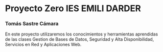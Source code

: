 # Proyecto Zero IES EMILI DARDER
### Tomás Sastre Cámara

En este proyecto utilizaremos los conocimientos y herramientas aprendidas de las clases Gestion de Bases de Datos, Seguridad y Alta Disponibilidad, Servicios en Red y Aplicaciones Web.

